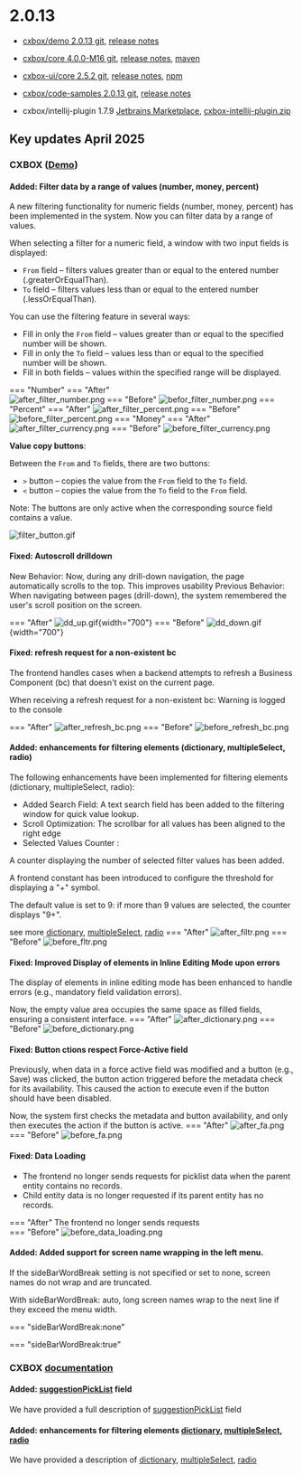 # 2.0.13

* [cxbox/demo 2.0.13 git](https://github.com/CX-Box/cxbox-demo/tree/v.2.0.13), [release notes](https://github.com/CX-Box/cxbox-demo/releases/tag/v.2.0.13)

* [cxbox/core 4.0.0-M16 git](https://github.com/CX-Box/cxbox/tree/cxbox-4.0.0-M16), [release notes](https://github.com/CX-Box/cxbox/releases/tag/cxbox-4.0.0-M16), [maven](https://central.sonatype.com/artifact/org.cxbox/cxbox-starter-parent/4.0.0-M16)

* [cxbox-ui/core 2.5.2 git](https://github.com/CX-Box/cxbox-ui/tree/2.5.2), [release notes](https://github.com/CX-Box/cxbox-ui/releases/tag/2.5.2), [npm](https://www.npmjs.com/package/@cxbox-ui/core/v/2.5.2)

* [cxbox/code-samples 2.0.13 git](https://github.com/CX-Box/cxbox-code-samples/tree/v.2.0.13), [release notes](https://github.com/CX-Box/cxbox-code-samples/releases/tag/v.2.0.13)  

* cxbox/intellij-plugin 1.7.9 [Jetbrains Marketplace](https://plugins.jetbrains.com/plugin/19523-platform-tools/versions/stable/707119), [cxbox-intellij-plugin.zip](https://disk.yandex.ru/d/bcY7wjV5RQIvfA) 


## **Key updates April 2025**

### CXBOX ([Demo](http://demo.cxbox.org)) 
#### Added: Filter data by a range of values (number, money, percent)

A new filtering functionality for numeric fields (number, money, percent) has been implemented in the system. 
Now you can filter data by a range of values.

When selecting a filter for a numeric field, a window with two input fields is displayed:

* `From` field – filters values greater than or equal to the entered number (.greaterOrEqualThan).
* `To` field – filters values less than or equal to the entered number (.lessOrEqualThan).

You can use the filtering feature in several ways:

* Fill in only the `From` field – values greater than or equal to the specified number will be shown.
* Fill in only the `To` field – values less than or equal to the specified number will be shown.
* Fill in both fields – values within the specified range will be displayed.

=== "Number"
    === "After"  
        ![after_filter_number.png](v2.0.13/after_filter_number.png)
    === "Before"
        ![befor_filter_number.png](v2.0.13/befor_filter_number.png)
=== "Percent"
    === "After"
        ![after_filter_percent.png](v2.0.13/after_filter_percent.png)
    === "Before"
        ![before_filter_percent.png](v2.0.13/before_filter_percent.png)
=== "Money"
    === "After"
        ![after_filter_currency.png](v2.0.13/after_filter_currency.png)
    === "Before"
        ![before_filter_currency.png](v2.0.13/before_filter_currency.png)

**Value copy buttons**:

Between the `From` and `To` fields, there are two buttons:

* `>` button – copies the value from the `From` field to the `To` field.
* `<` button – copies the value from the `To` field to the `From` field.

Note: The buttons are only active when the corresponding source field contains a value.

![filter_button.gif](v2.0.13/filter_button.gif)

#### Fixed: Autoscroll drilldown  
New Behavior:
Now, during any drill-down navigation, the page automatically scrolls to the top. This improves usability
Previous Behavior:
When navigating between pages (drill-down), the system remembered the user's scroll position on the screen.

=== "After"
    ![dd_up.gif](v2.0.13/dd_up.gif){width="700"}
=== "Before"
    ![dd_down.gif](v2.0.13/dd_down.gif){width="700"}

#### Fixed: refresh request for a non-existent bc
The frontend handles cases when a backend attempts to refresh a Business Component (bc) that doesn't exist on the current page.

When receiving a refresh request for a non-existent bc:
Warning is logged to the console

=== "After"
    ![after_refresh_bc.png](v2.0.13/after_refresh_bc.png)
=== "Before"
    ![before_refresh_bc.png](v2.0.13/before_refresh_bc.png)

#### Added: enhancements  for filtering elements (dictionary, multipleSelect, radio)
The following enhancements have been implemented for filtering elements (dictionary, multipleSelect, radio):

* Added Search Field: A text search field has been added to the filtering window for quick value lookup.
* Scroll Optimization: The scrollbar for all values has been aligned to the right edge
* Selected Values Counter :

A counter displaying the number of selected filter values has been added.

A frontend constant has been introduced to configure the threshold for displaying a "+" symbol.

The default value is set to 9: if more than 9 values are selected, the counter displays "9+".

see more [dictionary](https://doc.cxbox.org/widget/fields/field/dictionary/dictionary/#filtering), [multipleSelect](https://doc.cxbox.org/widget/fields/field/multipleSelect/multipleSelect/#filtering), [radio](https://doc.cxbox.org/widget/fields/field/radio/radio/#filtering)
=== "After"
    ![after_filtr.png](v2.0.13%2Fafter_filtr.png)
=== "Before"
    ![before_fltr.png](v2.0.13%2Fbefore_fltr.png)


#### Fixed: Improved Display of elements in Inline Editing Mode upon errors

The display of elements in inline editing mode has been enhanced to handle errors (e.g., mandatory field validation errors).

Now, the empty value area occupies the same space as filled fields, ensuring a consistent interface.
=== "After"
    ![after_dictionary.png](v2.0.13/after_dictionary.png)
=== "Before"
    ![before_dictionary.png](v2.0.13/before_dictionary.png)


#### Fixed: Button ctions respect Force-Active field
Previously, when data in a force active field was modified and a button (e.g., Save) was clicked, the button action triggered before the metadata check for its availability. This caused the action to execute even if the button should have been disabled.

Now, the system first checks the metadata and button availability, and only then executes the action if the button is active.
=== "After"
    ![after_fa.png](v2.0.13%2Fafter_fa.png)
=== "Before"
    ![before_fa.png](v2.0.13%2Fbefore_fa.png)


#### Fixed: Data Loading

* The frontend no longer sends requests for picklist data when the parent entity contains no records.
* Child entity data is no longer requested if its parent entity has no records.

=== "After"
The frontend no longer sends requests  
=== "Before"
![before_data_loading.png](v2.0.13/before_data_loading.png)

#### Added: Added support for screen name wrapping in the left menu.
If the sideBarWordBreak setting is not specified or set to none, screen names do not wrap and are truncated.

With sideBarWordBreak: auto, long screen names wrap to the next line if they exceed the menu width.

=== "sideBarWordBreak:none"

=== "sideBarWordBreak:true"


### CXBOX [documentation](https://doc.cxbox.org/)

#### Added: [suggestionPickList](https://doc.cxbox.org/widget/fields/field/suggestionpicklist/suggestionPickList/) field
We have provided a full description of [suggestionPickList](https://doc.cxbox.org/widget/fields/field/suggestionpicklist/suggestionPickList/) field

#### Added: enhancements for filtering elements [dictionary](https://doc.cxbox.org/widget/fields/field/dictionary/dictionary/#filtering), [multipleSelect](https://doc.cxbox.org/widget/fields/field/multipleSelect/multipleSelect/#filtering), [radio](https://doc.cxbox.org/widget/fields/field/radio/radio/#filtering)
We have provided a  description of [dictionary](https://doc.cxbox.org/widget/fields/field/dictionary/dictionary/#filtering), [multipleSelect](https://doc.cxbox.org/widget/fields/field/multipleSelect/multipleSelect/#filtering), [radio](https://doc.cxbox.org/widget/fields/field/radio/radio/#filtering)
